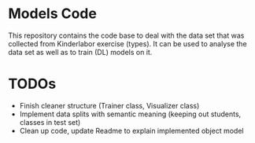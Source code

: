 # Models Code

This repository contains the code base to deal with the data set that was collected
from Kinderlabor exercise (types). It can be used to analyse the data set as well as to train (DL) models on it.

# TODOs
- Finish cleaner structure (Trainer class, Visualizer class)
- Implement data splits with semantic meaning (keeping out students, classes in test set)
- Clean up code, update Readme to explain implemented object model
